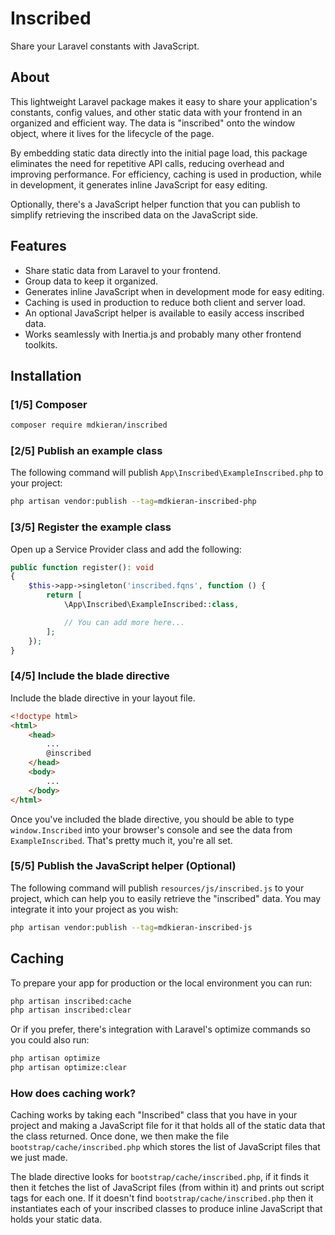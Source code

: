 # Inscribed

Share your Laravel constants with JavaScript.

## About

This lightweight Laravel package makes it easy to share your application's constants, config values, and other static data with your frontend in an organized and efficient way. The data is "inscribed" onto the window object, where it lives for the lifecycle of the page.

By embedding static data directly into the initial page load, this package eliminates the need for repetitive API calls, reducing overhead and improving performance. For efficiency, caching is used in production, while in development, it generates inline JavaScript for easy editing.

Optionally, there's a JavaScript helper function that you can publish to simplify retrieving the inscribed data on the JavaScript side.

## Features

- Share static data from Laravel to your frontend.
- Group data to keep it organized.
- Generates inline JavaScript when in development mode for easy editing.
- Caching is used in production to reduce both client and server load.
- An optional JavaScript helper is available to easily access inscribed data.
- Works seamlessly with Inertia.js and probably many other frontend toolkits.

## Installation

### [1/5] Composer

```bash
composer require mdkieran/inscribed
```

### [2/5] Publish an example class

The following command will publish `App\Inscribed\ExampleInscribed.php` to your project:

```bash
php artisan vendor:publish --tag=mdkieran-inscribed-php
```

### [3/5] Register the example class

Open up a Service Provider class and add the following:

```php
public function register(): void
{
    $this->app->singleton('inscribed.fqns', function () {
        return [
            \App\Inscribed\ExampleInscribed::class,

            // You can add more here...
        ];
    });
}
```

### [4/5] Include the blade directive

Include the blade directive in your layout file.

```html
<!doctype html>
<html>
    <head>
        ...
        @inscribed
    </head>
    <body>
        ...
    </body>
</html>
```

Once you've included the blade directive, you should be able to type `window.Inscribed` into your browser's console and see the data from `ExampleInscribed`. That's pretty much it, you're all set.

### [5/5] Publish the JavaScript helper (Optional)

The following command will publish `resources/js/inscribed.js` to your project, which can help you to easily retrieve the "inscribed" data. You may integrate it into your project as you wish:

```bash
php artisan vendor:publish --tag=mdkieran-inscribed-js
```

## Caching

To prepare your app for production or the local environment you can run:

```bash
php artisan inscribed:cache
php artisan inscribed:clear
```

Or if you prefer, there's integration with Laravel's optimize commands so you could also run:

```bash
php artisan optimize
php artisan optimize:clear
```

### How does caching work?

Caching works by taking each "Inscribed" class that you have in your project and making a JavaScript file for it that holds all of the static data that the class returned. Once done, we then make the file `bootstrap/cache/inscribed.php` which stores the list of JavaScript files that we just made.

The blade directive looks for `bootstrap/cache/inscribed.php`, if it finds it then it fetches the list of JavaScript files (from within it) and prints out script tags for each one. If it doesn't find `bootstrap/cache/inscribed.php` then it instantiates each of your inscribed classes to produce inline JavaScript that holds your static data.
